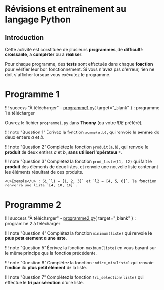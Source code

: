 # Révisions et entraînement au langage Python

## Introduction

Cette activité est constituée de plusieurs **programmes**, de **difficulté croissante**, à **compléter** ou à **réaliser**.

Pour chaque programme, des **tests** sont effectués dans chaque **fonction** pour vérifier leur bon fonctionnement.
Si vous n'avez pas d'erreur, rien ne doit s'afficher lorsque vous exécutez le programme.

# Programme 1

!!! success "À télécharger"
    - [programme1.py](src/programme1.py){ target="_blank" } : programme 1 à télécharger

Ouvrez le fichier `programme1.py` dans **Thonny** (ou votre *IDE* préféré).

!!! note "Question 1"
    Écrivez la fonction `somme(a,b)`, qui renvoie la **somme** de deux entiers *a* et *b*.

!!! note "Question 2"
    Complétez la fonction `produit(a,b)`, qui renvoie le **produit** de deux entiers *a* et *b*, **sans utiliser l'opérateur** `*`.

!!! note "Question 3"
    Complétez la fonction `prod_liste(l1, l2)` qui fait le **produit** des éléments de deux listes, et renvoie une nouvelle liste contenant les éléments résultant de ces produits.

    <u>Exemple</u> : Si `l1 = [1, 2, 3]` et `l2 = [4, 5, 6]`, la fonction renverra une liste `[4, 10, 18]`.

# Programme 2

!!! success "À télécharger"
    - [programme2.py](src/programme2.py){ target="_blank" } : programme 2 à télécharger

!!! note "Question 4"
    Complétez la fonction `minimum(liste)` qui renvoie **le plus petit élément d'une liste**.

!!! note "Question 5"
    Écrivez la fonction `maximum(liste)` en vous basant sur le même principe que la fonction précédente.

!!! note "Question 6"
    Complétez la fonction `indice_min(liste)` qui renvoie l'**indice** du **plus petit élément** de la liste.

!!! note "Question 7"
    Complétez la fonction `tri_selection(liste)` qui effectue le **tri par sélection** d'une liste.